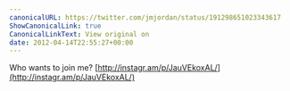 ```yaml
---
canonicalURL: https://twitter.com/jmjordan/status/191298651023343617
ShowCanonicalLink: true
CanonicalLinkText: View original on
date: 2012-04-14T22:55:27+00:00
---
```

Who wants to join me? [http://instagr.am/p/JauVEkoxAL/](http://instagr.am/p/JauVEkoxAL/)